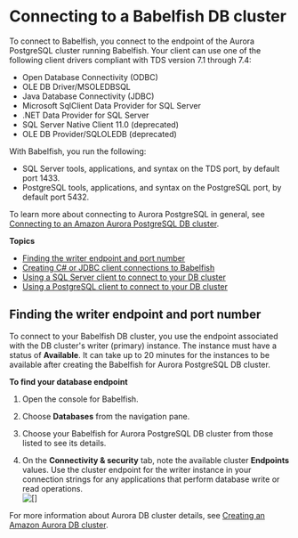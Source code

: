 # Connecting to a Babelfish DB cluster<a name="babelfish-connect"></a>

To connect to Babelfish, you connect to the endpoint of the Aurora PostgreSQL cluster running Babelfish\. Your client can use one of the following client drivers compliant with TDS version 7\.1 through 7\.4:
+ Open Database Connectivity \(ODBC\)
+ OLE DB Driver/MSOLEDBSQL
+ Java Database Connectivity \(JDBC\)
+ Microsoft SqlClient Data Provider for SQL Server
+ \.NET Data Provider for SQL Server
+ SQL Server Native Client 11\.0 \(deprecated\)
+ OLE DB Provider/SQLOLEDB \(deprecated\)

With Babelfish, you run the following:
+ SQL Server tools, applications, and syntax on the TDS port, by default port 1433\.
+ PostgreSQL tools, applications, and syntax on the PostgreSQL port, by default port 5432\.

To learn more about connecting to Aurora PostgreSQL in general, see [Connecting to an Amazon Aurora PostgreSQL DB cluster](Aurora.Connecting.md#Aurora.Connecting.AuroraPostgreSQL)\. 

**Topics**
+ [Finding the writer endpoint and port number](#babelfish-connect-endpoint)
+ [Creating C\# or JDBC client connections to Babelfish](babelfish-connect-configure.md)
+ [Using a SQL Server client to connect to your DB cluster](babelfish-connect-sqlserver.md)
+ [Using a PostgreSQL client to connect to your DB cluster](babelfish-connect-PostgreSQL.md)

## Finding the writer endpoint and port number<a name="babelfish-connect-endpoint"></a>

To connect to your Babelfish DB cluster, you use the endpoint associated with the DB cluster's writer \(primary\) instance\. The instance must have a status of **Available**\. It can take up to 20 minutes for the instances to be available after creating the Babelfish for Aurora PostgreSQL DB cluster\.

**To find your database endpoint**

1. Open the console for Babelfish\.

1. Choose **Databases** from the navigation pane\. 

1. Choose your Babelfish for Aurora PostgreSQL DB cluster from those listed to see its details\. 

1. On the **Connectivity & security** tab, note the available cluster **Endpoints** values\. Use the cluster endpoint for the writer instance in your connection strings for any applications that perform database write or read operations\.  
![\[\]](http://docs.aws.amazon.com/AmazonRDS/latest/AuroraUserGuide/images/Babelfish-database-endpoint.png)

For more information about Aurora DB cluster details, see [Creating an Amazon Aurora DB cluster](Aurora.CreateInstance.md)\.